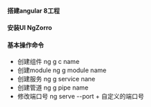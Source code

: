 #### 搭建angular 8工程

#### 安装UI NgZorro

#### 基本操作命令

+ 创建组件 ng g c name
+ 创建module ng g module name
+ 创建服务 ng g  service  nane
+ 创建管道 ng g pipe name
+ 修改端口号 ng serve --port  +  自定义的端口号